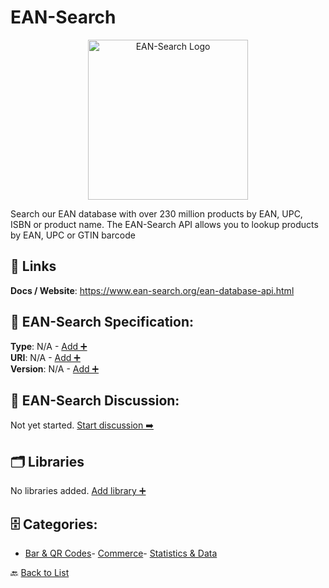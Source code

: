 # EAN-Search
<p align="center">
    <img width="256" src="https://raw.githubusercontent.com/apis-list/apis-list/main/apis/ean-search/logo_256x256.png" alt="EAN-Search Logo"/>
</p>
Search our EAN database with over 230 million products by EAN, UPC, ISBN or product name. The EAN-Search API allows you to lookup products by EAN, UPC or GTIN barcode

##  🔗 Links
**Docs / Website**: https://www.ean-search.org/ean-database-api.html

## 🧬 EAN-Search Specification:
**Type**: N/A - [Add ➕](https://github.com/apis-list/apis-list/edit/main/apis.yaml#L5722)  
**URI**: N/A - [Add ➕](https://github.com/apis-list/apis-list/edit/main/apis.yaml#L5722)  
**Version**: N/A - [Add ➕](https://github.com/apis-list/apis-list/edit/main/apis.yaml#L5722)

## 💬 EAN-Search Discussion:
Not yet started. [Start discussion ➡️](https://github.com/apis-list/apis-list/discussions/new)

## 🗂️ Libraries

No libraries added. [Add library ➕](https://github.com/apis-list/apis-list/edit/main/apis.yaml#L5722)    


## 🗄️ Categories:
- [Bar & QR Codes](https://github.com/apis-list/apis-list#bar--qr-codes-)- [Commerce](https://github.com/apis-list/apis-list#commerce-)- [Statistics & Data](https://github.com/apis-list/apis-list#statistics--data-)

🔙  [Back to List](https://github.com/apis-list/apis-list)

